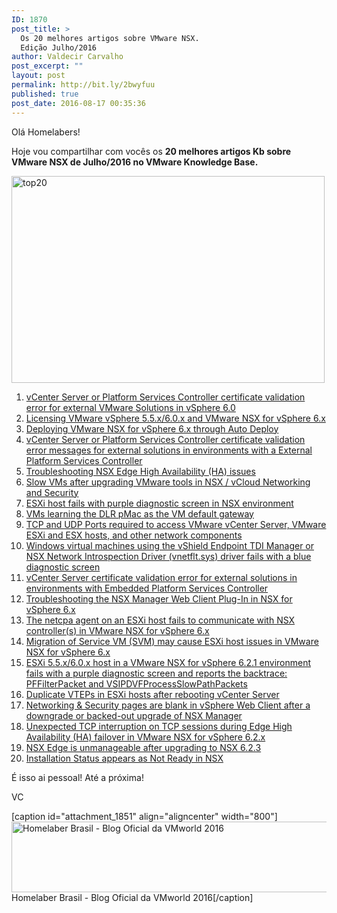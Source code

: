```yaml
---
ID: 1870
post_title: >
  Os 20 melhores artigos sobre VMware NSX.
  Edição Julho/2016
author: Valdecir Carvalho
post_excerpt: ""
layout: post
permalink: http://bit.ly/2bwyfuu
published: true
post_date: 2016-08-17 00:35:36
---
```

Olá Homelabers!

Hoje vou compartilhar com vocês os <strong>20 melhores artigos Kb sobre VMware NSX de Julho/2016 no VMware Knowledge Base.</strong>

<img class="aligncenter size-full wp-image-1850" src="http://homelaber.com.br/site/wp-content/uploads/2016/08/top20.png" alt="top20" width="501" height="331" />

<ol>
    <li><a href="https://kb.vmware.com/kb/2109074">vCenter Server or Platform Services Controller certificate validation error for external VMware Solutions in vSphere 6.0</a></li>
    <li><a href="https://kb.vmware.com/kb/2135310">Licensing VMware vSphere 5.5.x/6.0.x and VMware NSX for vSphere 6.x</a></li>
    <li><a href="https://kb.vmware.com/kb/2092871">Deploying VMware NSX for vSphere 6.x through Auto Deploy</a></li>
    <li><a href="https://kb.vmware.com/kb/2121701">vCenter Server or Platform Services Controller certificate validation error messages for external solutions in environments with a External Platform Services Controller</a></li>
    <li><a href="https://kb.vmware.com/kb/2126560" name="&amp;lpos=apps_scodevmw : 16">Troubleshooting NSX Edge High Availability (HA) issues</a></li>
    <li><a href="https://kb.vmware.com/kb/2144236" name="&amp;lpos=apps_scodevmw : 17">Slow VMs after upgrading VMware tools in NSX / vCloud Networking and Security</a></li>
    <li><a href="https://kb.vmware.com/kb/2146026" name="&amp;lpos=apps_scodevmw : 18">ESXi host fails with purple diagnostic screen in NSX environment</a></li>
    <li><a href="https://kb.vmware.com/kb/2146293">VMs learning the DLR pMac as the VM default gateway</a></li>
    <li><a href="https://kb.vmware.com/kb/1012382">TCP and UDP Ports required to access VMware vCenter Server, VMware ESXi and ESX hosts, and other network components</a></li>
    <li><a href="https://kb.vmware.com/kb/2121307">Windows virtual machines using the vShield Endpoint TDI Manager or NSX Network Introspection Driver (vnetflt.sys) driver fails with a blue diagnostic screen</a></li>
    <li><a href="https://kb.vmware.com/kb/2121689">vCenter Server certificate validation error for external solutions in environments with Embedded Platform Services Controller</a></li>
    <li><a href="https://kb.vmware.com/kb/2126701">Troubleshooting the NSX Manager Web Client Plug-In in NSX for vSphere 6.x</a></li>
    <li><a href="https://kb.vmware.com/kb/2137011">The netcpa agent on an ESXi host fails to communicate with NSX controller(s) in VMware NSX for vSphere 6.x</a></li>
    <li><a href="https://kb.vmware.com/kb/2141410">Migration of Service VM (SVM) may cause ESXi host issues in VMware NSX for vSphere 6.x</a></li>
    <li><a href="https://kb.vmware.com/kb/2144018">ESXi 5.5.x/6.0.x host in a VMware NSX for vSphere 6.2.1 environment fails with a purple diagnostic screen and reports the backtrace: PFFilterPacket and VSIPDVFProcessSlowPathPackets</a></li>
    <li><a href="https://kb.vmware.com/kb/2144605">Duplicate VTEPs in ESXi hosts after rebooting vCenter Server</a></li>
    <li><a href="https://kb.vmware.com/kb/2144892">Networking &amp; Security pages are blank in vSphere Web Client after a downgrade or backed-out upgrade of NSX Manager</a></li>
    <li><a href="https://kb.vmware.com/kb/2144901" name="&amp;lpos=apps_scodevmw : 29">Unexpected TCP interruption on TCP sessions during Edge High Availability (HA) failover in VMware NSX for vSphere 6.2.x</a></li>
    <li><a href="https://kb.vmware.com/kb/2145887" name="&amp;lpos=apps_scodevmw : 30">NSX Edge is unmanageable after upgrading to NSX 6.2.3</a></li>
    <li><a href="https://kb.vmware.com/kb/2075600" name="&amp;lpos=apps_scodevmw : 31">Installation Status appears as Not Ready in NSX</a></li>
</ol>

É isso ai pessoal! Até a próxima!

VC

[caption id="attachment_1851" align="aligncenter" width="800"]<img class="wp-image-1851" src="http://homelaber.com.br/site/wp-content/uploads/2016/08/vmworld-2016-official-blogger-banner-long.png" alt="Homelaber Brasil - Blog Oficial da VMworld 2016" width="800" height="113" /> Homelaber Brasil - Blog Oficial da VMworld 2016[/caption]